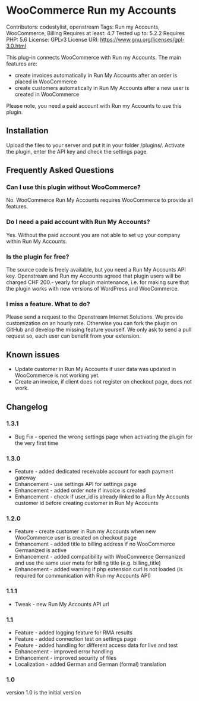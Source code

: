 # WooCommerce Run my Accounts
Contributors: codestylist, openstream
Tags: Run my Accounts, WooCommerce, Billing
Requires at least: 4.7
Tested up to: 5.2.2
Requires PHP: 5.6
License: GPLv3
License URI: https://www.gnu.org/licenses/gpl-3.0.html

This plug-in connects WooCommerce with Run my Accounts.
The main features are:
- create invoices automatically in Run My Accounts after an order is placed in WooCommerce
- create customers automatically in Run My Accounts after a new user is created in WooCommerce

Please note, you need a paid account with Run my Accounts to use this plugin.

## Installation
Upload the files to your server and put it in your folder /plugins/.
Activate the plugin, enter the API key and check the settings page.

## Frequently Asked Questions

### Can I use this plugin without WooCommerce?

No. WooCommerce Run My Accounts requires WooCommerce to provide all features.

### Do I need a paid account with Run My Accounts?

Yes. Without the paid account you are not able to set up your company within Run My Accounts.

### Is the plugin for free?

The source code is freely available, but you need a Run My Accounts API key. Openstream and Run my Accounts agreed that plugin users will be charged CHF 200.- yearly for plugin maintenance, i.e. for making sure that the plugin works with new versions of WordPress and WooCommerce.

### I miss a feature. What to do?

Please send a request to the Openstream Internet Solutions. We provide customization on an hourly rate. Otherwise you can fork the plugin on GitHub and develop the missing feature yourself. We only ask to send a pull request so, each user can benefit from your extension.

## Known issues
* Update customer in Run My Accounts if user data was updated in WooCommerce is not working yet.
* Create an invoice, if client does not register on checkout page, does not work.

## Changelog
### 1.3.1
* Bug Fix - opened the wrong settings page when activating the plugin for the very first time

### 1.3.0
* Feature - added dedicated receivable account for each payment gateway
* Enhancement - use settings API for settings page
* Enhancement - added order note if invoice is created
* Enhancement - check if user_id is already linked to a Run My Accounts customer id before creating customer in Run My Accounts

### 1.2.0
* Feature - create customer in Run my Accounts when new WooCommerce user is created on checkout page
* Enhancement - added title to billing address if no WooCommerce Germanized is active
* Enhancement - added compatibility with WooCommerce Germanized and use the same user meta for billing title (e.g. billing_title)
* Enhancement - added warning if php extension curl is not loaded (is required for communication with Run my Accounts API)

### 1.1.1
* Tweak - new Run My Accounts API url

### 1.1
* Feature - added logging feature for RMA results
* Feature - added connection test on settings page
* Feature - added handling for different access data for live and test
* Enhancement - improved error handling
* Enhancement - improved security of files
* Localization - added German and German (formal) translation   

### 1.0
version 1.0 is the initial version
